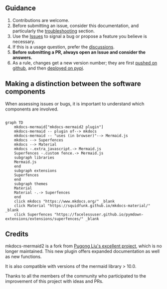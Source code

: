 ## Guidance

1. Contributions are welcome.
2. Before submitting an issue, consider this documentation, and particularly 
   the [troubleshooting](../troubleshooting) section.
3. Use the [Issues](https://github.com/fralau/mkdocs-mermaid2-plugin/issues) to signal a bug or propose a feature you believe is necessary.
4. If this is a usage question, prefer the [discussions](https://github.com/fralau/mkdocs-mermaid2-plugin/discussions).
5. **Before submitting a PR, always open an Issue and consider the answers.**
6. As a rule, changes get a new version number;
they are first [pushed on github](https://github.com/fralau/mkdocs-mermaid2-plugin), and then [deployed on pypi](https://pypi.org/project/mkdocs-mermaid2-plugin/).

## Making a distinction between the software components
When assessing issues or bugs, it is important to understand which 
components are involved.

```mermaid

graph TD
    mkdocs-mermaid["mkdocs-mermaid2 plugin"]
    mkdocs-mermaid -- plugin of--> mkdocs
    mkdocs-mermaid -- "uses (in browser)"--> Mermaid.js
    mkdocs --> Superfences
    mkdocs --> Material
    mkdocs -.extra_javascript.-> Mermaid.js
    Superfences -.custom fence.-> Mermaid.js
    subgraph libraries
    Mermaid.js
    end
    subgraph extensions
    Superfences
    end
    subgraph themes
    Material
    Material -.-> Superfences
    end
    click mkdocs "https://www.mkdocs.org/" _blank
    click Material "https://squidfunk.github.io/mkdocs-material/" _blank
    click Superfences "https://facelessuser.github.io/pymdown-extensions/extensions/superfences/" _blank
```

## Credits

mkdocs-mermaid2 is a fork from
[Pugong Liu's excellent project](https://github.com/pugong/mkdocs-mermaid-plugin), 
which is no longer maintained. This new plugin offers expanded documentation as
well as new functions.

It is also compatible with versions of the mermaid library > 10.0.

Thanks to all the members of the community who participated to the 
improvement of this project with ideas and PRs.